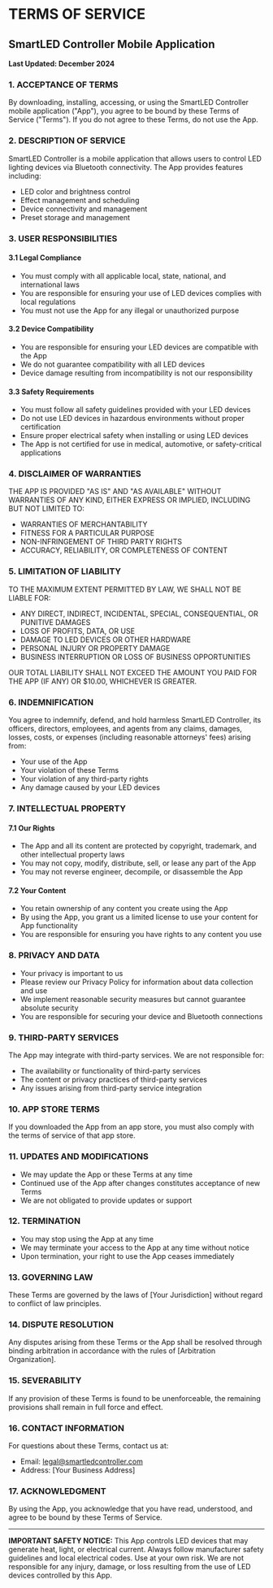 # TERMS OF SERVICE
## SmartLED Controller Mobile Application

**Last Updated: December 2024**

### 1. ACCEPTANCE OF TERMS

By downloading, installing, accessing, or using the SmartLED Controller mobile application ("App"), you agree to be bound by these Terms of Service ("Terms"). If you do not agree to these Terms, do not use the App.

### 2. DESCRIPTION OF SERVICE

SmartLED Controller is a mobile application that allows users to control LED lighting devices via Bluetooth connectivity. The App provides features including:
- LED color and brightness control
- Effect management and scheduling
- Device connectivity and management
- Preset storage and management

### 3. USER RESPONSIBILITIES

#### 3.1 Legal Compliance
- You must comply with all applicable local, state, national, and international laws
- You are responsible for ensuring your use of LED devices complies with local regulations
- You must not use the App for any illegal or unauthorized purpose

#### 3.2 Device Compatibility
- You are responsible for ensuring your LED devices are compatible with the App
- We do not guarantee compatibility with all LED devices
- Device damage resulting from incompatibility is not our responsibility

#### 3.3 Safety Requirements
- You must follow all safety guidelines provided with your LED devices
- Do not use LED devices in hazardous environments without proper certification
- Ensure proper electrical safety when installing or using LED devices
- The App is not certified for use in medical, automotive, or safety-critical applications

### 4. DISCLAIMER OF WARRANTIES

THE APP IS PROVIDED "AS IS" AND "AS AVAILABLE" WITHOUT WARRANTIES OF ANY KIND, EITHER EXPRESS OR IMPLIED, INCLUDING BUT NOT LIMITED TO:
- WARRANTIES OF MERCHANTABILITY
- FITNESS FOR A PARTICULAR PURPOSE
- NON-INFRINGEMENT OF THIRD PARTY RIGHTS
- ACCURACY, RELIABILITY, OR COMPLETENESS OF CONTENT

### 5. LIMITATION OF LIABILITY

TO THE MAXIMUM EXTENT PERMITTED BY LAW, WE SHALL NOT BE LIABLE FOR:
- ANY DIRECT, INDIRECT, INCIDENTAL, SPECIAL, CONSEQUENTIAL, OR PUNITIVE DAMAGES
- LOSS OF PROFITS, DATA, OR USE
- DAMAGE TO LED DEVICES OR OTHER HARDWARE
- PERSONAL INJURY OR PROPERTY DAMAGE
- BUSINESS INTERRUPTION OR LOSS OF BUSINESS OPPORTUNITIES

OUR TOTAL LIABILITY SHALL NOT EXCEED THE AMOUNT YOU PAID FOR THE APP (IF ANY) OR $10.00, WHICHEVER IS GREATER.

### 6. INDEMNIFICATION

You agree to indemnify, defend, and hold harmless SmartLED Controller, its officers, directors, employees, and agents from any claims, damages, losses, costs, or expenses (including reasonable attorneys' fees) arising from:
- Your use of the App
- Your violation of these Terms
- Your violation of any third-party rights
- Any damage caused by your LED devices

### 7. INTELLECTUAL PROPERTY

#### 7.1 Our Rights
- The App and all its content are protected by copyright, trademark, and other intellectual property laws
- You may not copy, modify, distribute, sell, or lease any part of the App
- You may not reverse engineer, decompile, or disassemble the App

#### 7.2 Your Content
- You retain ownership of any content you create using the App
- By using the App, you grant us a limited license to use your content for App functionality
- You are responsible for ensuring you have rights to any content you use

### 8. PRIVACY AND DATA

- Your privacy is important to us
- Please review our Privacy Policy for information about data collection and use
- We implement reasonable security measures but cannot guarantee absolute security
- You are responsible for securing your device and Bluetooth connections

### 9. THIRD-PARTY SERVICES

The App may integrate with third-party services. We are not responsible for:
- The availability or functionality of third-party services
- The content or privacy practices of third-party services
- Any issues arising from third-party service integration

### 10. APP STORE TERMS

If you downloaded the App from an app store, you must also comply with the terms of service of that app store.

### 11. UPDATES AND MODIFICATIONS

- We may update the App or these Terms at any time
- Continued use of the App after changes constitutes acceptance of new Terms
- We are not obligated to provide updates or support

### 12. TERMINATION

- You may stop using the App at any time
- We may terminate your access to the App at any time without notice
- Upon termination, your right to use the App ceases immediately

### 13. GOVERNING LAW

These Terms are governed by the laws of [Your Jurisdiction] without regard to conflict of law principles.

### 14. DISPUTE RESOLUTION

Any disputes arising from these Terms or the App shall be resolved through binding arbitration in accordance with the rules of [Arbitration Organization].

### 15. SEVERABILITY

If any provision of these Terms is found to be unenforceable, the remaining provisions shall remain in full force and effect.

### 16. CONTACT INFORMATION

For questions about these Terms, contact us at:
- Email: legal@smartledcontroller.com
- Address: [Your Business Address]

### 17. ACKNOWLEDGMENT

By using the App, you acknowledge that you have read, understood, and agree to be bound by these Terms of Service.

---

**IMPORTANT SAFETY NOTICE:**
This App controls LED devices that may generate heat, light, or electrical current. Always follow manufacturer safety guidelines and local electrical codes. Use at your own risk. We are not responsible for any injury, damage, or loss resulting from the use of LED devices controlled by this App.
